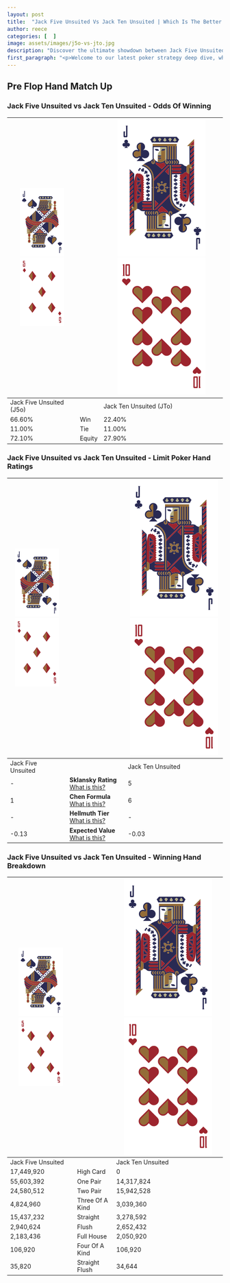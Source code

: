 ```yaml
---
layout: post
title:  "Jack Five Unsuited Vs Jack Ten Unsuited | Which Is The Better Hand In Poker? A Complete Guide"
author: reece
categories: [  ]
image: assets/images/j5o-vs-jto.jpg
description: "Discover the ultimate showdown between Jack Five Unsuited and Jack Ten Unsuited in poker! Uncover the odds, strategies, and scenarios where one hand triumphs over the other. Get ready to up your poker game with this thrilling analysis."
first_paragraph: "<p>Welcome to our latest poker strategy deep dive, where we're pitting two distinct hands against each other in a high-stakes showdown: Jack Five Unsuited vs Jack Ten Unsuited.</p><p>In the dynamic world of poker, every decision counts, and knowing which hand holds the upper hand is key to your success at the table.</p><p>In this article, we'll dissect these two hands, explore the scenarios where one dominates the other, and equip you with the knowledge to make strategic choices that can tip the odds in your favor.</p><p>Get ready to unravel the intriguing dynamics of these poker hands and elevate your game to new heights.</p>"
---
```




[comment]: # (sp0)

## Pre Flop Hand Match Up

<div class="table hand-ratings" markdown="1"> 



### Jack Five Unsuited vs Jack Ten Unsuited - Odds Of Winning


    
| ![image info](assets/images/hand1/J.png) ![image info](assets/images/hand1/5o.png) |  | ![image info](assets/images/hand2/J.png) ![image info](assets/images/hand2/To.png) |
| -------- | -------- | -------- |
| Jack Five Unsuited (J5o) |  | Jack Ten Unsuited (JTo) |
| 66.60% | Win | 22.40% |
| 11.00% | Tie | 11.00% |
| 72.10% | Equity | 27.90% |




[comment]: # (sp1)



### Jack Five Unsuited vs Jack Ten Unsuited - Limit Poker Hand Ratings


    
| ![image info](assets/images/hand1/J.png) ![image info](assets/images/hand1/5o.png) |  | ![image info](assets/images/hand2/J.png) ![image info](assets/images/hand2/To.png) |
| -------- | -------- | -------- |
| Jack Five Unsuited |  | Jack Ten Unsuited |
| - | **Sklansky Rating** [What is this?](/sklansky-rating-explained) | 5 |
| 1 | **Chen Formula** [What is this?](/chen-formula-explained) | 6 |
| - | **Hellmuth Tier** [What is this?](/Hellmuth-tier-explained) | - |
| -0.13 | **Expected Value** [What is this?](/expected-value-explained) | -0.03 |




[comment]: # (sp2)



### Jack Five Unsuited vs Jack Ten Unsuited - Winning Hand Breakdown


    
| ![image info](assets/images/hand1/J.png) ![image info](assets/images/hand1/5o.png) |  | ![image info](assets/images/hand2/J.png) ![image info](assets/images/hand2/To.png) |
| -------- | -------- | -------- |
| Jack Five Unsuited |  | Jack Ten Unsuited |
| 17,449,920 | High Card | 0 |
| 55,603,392 | One Pair | 14,317,824 |
| 24,580,512 | Two Pair | 15,942,528 |
| 4,824,960 | Three Of A Kind | 3,039,360 |
| 15,437,232 | Straight | 3,278,592 |
| 2,940,624 | Flush | 2,652,432 |
| 2,183,436 | Full House | 2,050,920 |
| 106,920 | Four Of A Kind | 106,920 |
| 35,820 | Straight Flush | 34,644 |




[comment]: # (sp3)



</div>

[comment]: # (sp4)



[comment]: # (sp5)

